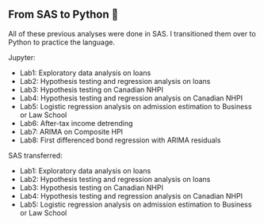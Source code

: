 
## From SAS to Python 🐍 

All of these previous analyses were done in SAS. I transitioned them over to Python to practice the language.

Jupyter:

- Lab1: Exploratory data analysis on loans
- Lab2: Hypothesis testing and regression analysis on loans
- Lab3: Hypothesis testing on Canadian NHPI 
- Lab4: Hypothesis testing and regression analysis on Canadian NHPI
- Lab5: Logistic regression analysis on admission estimation to Business or Law School
- Lab6: After-tax income detrending
- Lab7: ARIMA on Composite HPI
- Lab8: First differenced bond regression with ARIMA residuals

SAS transferred:

- Lab1: Exploratory data analysis on loans
- Lab2: Hypothesis testing and regression analysis on loans
- Lab3: Hypothesis testing on Canadian NHPI 
- Lab4: Hypothesis testing and regression analysis on Canadian NHPI
- Lab5: Logistic regression analysis on admission estimation to Business or Law School

